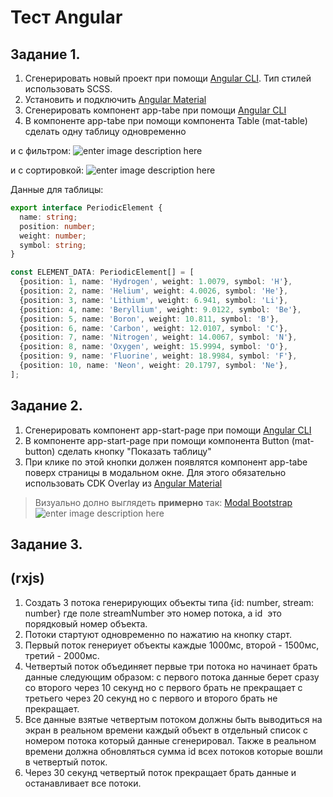 # Тест Angular

## Задание 1.

1. Сгенерировать новый проект при помощи [Angular CLI](https://cli.angular.io). Тип стилей использовать SCSS.
2. Установить и подключить [Angular Material](https://material.angular.io)
3. Сгенерировать компонент app-tabe при помощи [Angular CLI](https://cli.angular.io)
4. В компоненте app-tabe при помощи компонента Table (mat-table) сделать одну таблицу одновременно

и с фильтром:
![enter image description here](Filtering.jpg "Filtering")

и с сортировкой:
![enter image description here](Sorting.jpg "Sorting")

Данные для таблицы:
```ts
export interface PeriodicElement {
  name: string;
  position: number;
  weight: number;
  symbol: string;
}

const ELEMENT_DATA: PeriodicElement[] = [
  {position: 1, name: 'Hydrogen', weight: 1.0079, symbol: 'H'},
  {position: 2, name: 'Helium', weight: 4.0026, symbol: 'He'},
  {position: 3, name: 'Lithium', weight: 6.941, symbol: 'Li'},
  {position: 4, name: 'Beryllium', weight: 9.0122, symbol: 'Be'},
  {position: 5, name: 'Boron', weight: 10.811, symbol: 'B'},
  {position: 6, name: 'Carbon', weight: 12.0107, symbol: 'C'},
  {position: 7, name: 'Nitrogen', weight: 14.0067, symbol: 'N'},
  {position: 8, name: 'Oxygen', weight: 15.9994, symbol: 'O'},
  {position: 9, name: 'Fluorine', weight: 18.9984, symbol: 'F'},
  {position: 10, name: 'Neon', weight: 20.1797, symbol: 'Ne'},
];
```


## Задание 2.
 
 1. Сгенерировать компонент app-start-page при помощи [Angular CLI](https://cli.angular.io)
 2. В компоненте app-start-page при помощи компонента Button (mat-button) сделать кнопку "Показать таблицу"
 3. При клике по этой кнопки должен появлятся компонент app-tabe поверх страницы в модальном окне. Для этого обязательно использовать CDK Overlay из [Angular Material](https://material.angular.io)
   > Визуально долно выглядеть **примерно** так:
   [Modal Bootstrap](https://getbootstrap.com/docs/4.3/components/modal/)
   > ![enter image description here](Modal.jpg "Modal")
   

## Задание 3.
## (rxjs)

  1. Создать 3 потока генерирующих объекты типа {id: number, stream: number} где поле streamNumber это номер потока, а id  это порядковый номер объекта.
  2. Потоки стартуют одновременно по нажатию на кнопку старт.
  3. Первый поток генериует объекты каждые 1000мс, второй - 1500мс, третий - 2000мс.
  4. Четвертый поток объединяет первые три потока но начинает брать данные следующим образом: 
    с первого потока данные берет сразу
    со второго через 10 секунд но с первого брать не прекращает
    с третьего через 20 секунд но с первого и второго брать не прекращает.
  5. Все данные взятые четвертым потоком должны быть выводиться на экран в реальном времени каждый объект в отдельный список с номером потока который данные сгенерировал. Также в реальном времени должна обновляться сумма id всех потоков которые вошли в четвертый поток.
  6. Через 30 секунд четвертый поток прекращает брать данные и останавливает все потоки.
